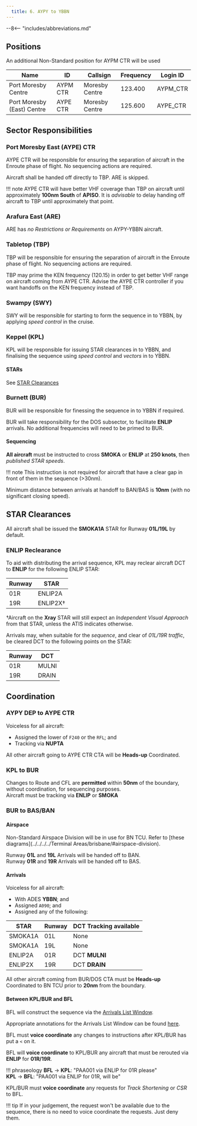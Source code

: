 ```yaml
---
  title: 6. AYPY to YBBN
---
```


--8<-- "includes/abbreviations.md"

## Positions
An additional Non-Standard position for AYPM CTR will be used

| Name               | ID      | Callsign       | Frequency        | Login ID              |
| ------------------ | --------------| -------------- | ---------------- | --------------------------------------|
| Port Moresby Centre       | AYPM CTR | Moresby Centre             | 123.400 | AYPM_CTR                              |
| Port Moresby (East) Centre       | AYPE CTR | Moresby Centre             | 125.600 | AYPE_CTR                              |

## Sector Responsibilities
### Port Moresby East (AYPE) CTR
AYPE CTR will be responsible for ensuring the separation of aircraft in the Enroute phase of flight. No sequencing actions are required.

Aircraft shall be handed off directly to TBP. ARE is skipped.

!!! note
    AYPE CTR will have better VHF coverage than TBP on aircraft until approximately **100nm South** of **APISO**. It is *advisable* to delay handing off aircraft to TBP until approximately that point.

### Arafura East (ARE)
ARE has *no Restrictions or Requirements* on AYPY-YBBN aircraft.

### Tabletop (TBP)
TBP will be responsible for ensuring the separation of aircraft in the Enroute phase of flight. No sequencing actions are required.

TBP may prime the KEN frequency (120.15) in order to get better VHF range on aircraft coming from AYPE CTR. Advise the AYPE CTR controller if you want handoffs on the KEN frequency instead of TBP.

### Swampy (SWY)
SWY will be responsible for starting to form the sequence in to YBBN, by applying *speed control* in the cruise.

### Keppel (KPL)
KPL will be responsible for issuing STAR clearances in to YBBN, and finalising the sequence using *speed control* and *vectors* in to YBBN.

#### STARs
See [STAR Clearances](#star-clearances)

### Burnett (BUR)
BUR will be responsible for finessing the sequence in to YBBN if required.

BUR will take responsibility for the DOS subsector, to facilitate **ENLIP** arrivals. No additional frequencies will need to be primed to BUR.

#### Sequencing
**All aircraft** must be instructed to cross **SMOKA** or **ENLIP** at **250 knots**, then *published STAR speeds*.

!!! note
    This instruction is not required for aircraft that have a clear gap in front of them in the sequence (>30nm).

Minimum distance between arrivals at handoff to BAN/BAS is **10nm** (with no significant closing speed).

## STAR Clearances
All aircraft shall be issued the **SMOKA1A** STAR for Runway **01L/19L** by default.  

### ENLIP Reclearance
To aid with distributing the arrival sequence, KPL may reclear aircraft DCT to **ENLIP** for the following ENLIP STAR:

| Runway | STAR |
| ---------- | --- |
| 01R      | ENLIP2A |
| 19R      | ENLIP2X† |

†Aircraft on the **Xray** STAR will still expect an *Independent Visual Approach* from that STAR, unless the ATIS indicates otherwise.

Arrivals may, when suitable for the *sequence*, and clear of *01L/19R traffic*, be cleared DCT to the following points on the STAR:

| Runway | DCT |
| ---------- | --- |
| 01R      | MULNI |
| 19R      | DRAIN |

## Coordination
### AYPY DEP to AYPE CTR
Voiceless for all aircraft:

- Assigned the lower of `F240` or the `RFL`; and  
- Tracking via **NUPTA**

All other aircraft going to AYPE CTR CTA will be **Heads-up** Coordinated.

### KPL to BUR
Changes to Route and CFL are **permitted** within **50nm** of the boundary, without coordination, for sequencing purposes.  
Aircraft must be tracking via **ENLIP** or **SMOKA**

### BUR to BAS/BAN
#### Airspace
Non-Standard Airspace Division will be in use for BN TCU. Refer to [these diagrams](../../../../Terminal Areas/brisbane/#airspace-division).

Runway **01L** and **19L** Arrivals will be handed off to BAN.  
Runway **01R** and **19R** Arrivals will be handed off to BAS.  

#### Arrivals
Voiceless for all aircraft:

- With ADES **YBBN**; and  
- Assigned `A090`; and
- Assigned any of the following:

| STAR | Runway | DCT Tracking available |
| ---------- | --- | --- |
| SMOKA1A      | 01L | None |
| SMOKA1A      | 19L | None |
| ENLIP2A      | 01R | DCT **MULNI** |
| ENLIP2X      | 19R | DCT **DRAIN** |

All other aircraft coming from BUR/DOS CTA must be **Heads-up** Coordinated to BN TCU prior to **20nm** from the boundary.

#### Between KPL/BUR and BFL
BFL will construct the sequence via the [Arrivals List Window](../../../../../../controller-skills/sequencing/#arrivals-list).

Appropriate annotations for the Arrivals List Window can be found [here](../../../../../../client/annotations/#sequencingflow).

BFL must **voice coordinate** any changes to instructions after KPL/BUR has put a `<` on it.

BFL will **voice coordinate** to KPL/BUR any aircraft that must be rerouted via **ENLIP** for **01R/19R**.

!!! phraseology
    <span class="hotline">**BFL** -> **KPL**</span>: "PAA001 via ENLIP for 01R please"  
    <span class="hotline">**KPL** -> **BFL**</span>: "PAA001 via ENLIP for 01R, will be"  

KPL/BUR must **voice coordinate** any requests for *Track Shortening* or *CSR* to BFL.

!!! tip
    If in your judgement, the request won't be available due to the sequence, there is no need to voice coordinate the requests. Just deny them.